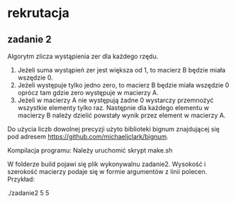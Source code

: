 # rekrutacja


## zadanie 2

Algorytm zlicza wystąpienia zer dla każdego rzędu.
1) Jeżeli suma wystąpień zer jest większa od 1, to macierz B będzie miała wszędzie 0.
2) Jeżeli występuje tylko jedno zero, to macierz B będzie miała wszędzie 0 oprócz tam gdzie zero występuje w macierzy A.
3) Jeżeli w macierzy A nie występują żadne 0 wystarczy przemnożyć wszystkie elementy tylko raz. Następnie dla każdego elementu w macierzy B należy dzielić powstały wynik przez element w macierzy A.

Do użycia liczb dowolnej precyzji użyto biblioteki bignum znajdującej się pod adresem https://github.com/michaeljclark/bignum. 

Kompilacja programu:
  Należy uruchomić skrypt make.sh
  
  W folderze build pojawi się plik wykonywalnu zadanie2.
  Wysokość i szerokość macierzy podaje się w formie argumentów z linii polecen.
  Przykład:
  
  ./zadanie2 5 5

